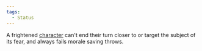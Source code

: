 ```yaml
---  
tags:  
  - Status  
---  
```

A frightened [character](./Character.md) can't end their turn closer to or target the subject of its fear, and always fails morale saving throws.